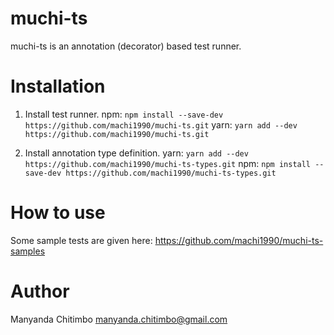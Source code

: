 # muchi-ts

muchi-ts is an annotation (decorator) based test runner.

# Installation
1. Install test runner.
    npm: `npm install --save-dev https://github.com/machi1990/muchi-ts.git`
    yarn: `yarn add --dev https://github.com/machi1990/muchi-ts.git`

2. Install annotation type definition.
    yarn: `yarn add --dev https://github.com/machi1990/muchi-ts-types.git`
    npm: `npm install --save-dev https://github.com/machi1990/muchi-ts-types.git`

# How to use 
Some sample tests are given here: https://github.com/machi1990/muchi-ts-samples 

# Author
Manyanda Chitimbo <manyanda.chitimbo@gmail.com>
